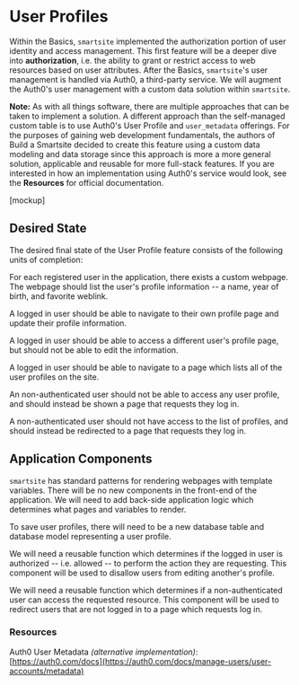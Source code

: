 # User Profiles

Within the Basics, `smartsite` implemented the authorization portion of user identity and access management. This first feature will be a deeper dive into **authorization**, i.e. the ability to grant or restrict access to web resources based on user attributes. After the Basics, `smartsite`'s user management is handled via Auth0, a third-party service. We will augment the Auth0's user management with a custom data solution within `smartsite`.

<div class="informational">
<b>Note:</b> As with all things software, there are multiple approaches that can be taken to implement a solution. A different approach than the self-managed custom table is to use Auth0's User Profile and <code>user_metadata</code> offerings. For the purposes of gaining web development fundamentals, the authors of Build a Smartsite decided to create this feature using a custom data modeling and data storage since this approach is more a more general solution, applicable and reusable for more full-stack features. If you are interested in how an implementation using Auth0's service would look, see the <b>Resources</b> for official documentation.
</div>

[mockup]

## Desired State

The desired final state of the User Profile feature consists of the following units of completion:

For each registered user in the application, there exists a custom webpage. The webpage should list the user's profile information -- a name, year of birth, and favorite weblink.

A logged in user should be able to navigate to their own profile page and update their profile information.

A logged in user should be able to access a different user's profile page, but should not be able to edit the information.

A logged in user should be able to navigate to a page which lists all of the user profiles on the site.

An non-authenticated user should not be able to access any user profile, and should instead be shown a page that requests they log in.

A non-authenticated user should not have access to the list of profiles, and should instead be redirected to a page that requests they log in.

## Application Components

`smartsite` has standard patterns for rendering webpages with template variables. There will be no new components in the front-end of the application. We will need to add back-side application logic which determines what pages and variables to render.

To save user profiles, there will need to be a new database table and database model representing a user profile.

We will need a reusable function which determines if the logged in user is authorized -- i.e. allowed -- to perform the action they are requesting. This component will be used to disallow users from editing another's profile.

We will need a reusable function which determines if a non-authenticated user can access the requested resource. This component will be used to redirect users that are not logged in to a page which requests log in.

### Resources

Auth0 User Metadata *(alternative implementation)*: [https://auth0.com/docs](https://auth0.com/docs/manage-users/user-accounts/metadata)